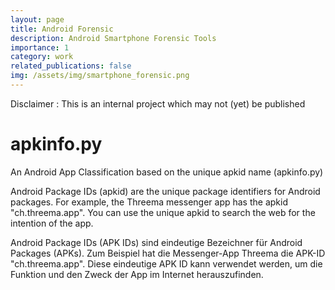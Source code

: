 ```yaml
---
layout: page
title: Android Forensic
description: Android Smartphone Forensic Tools
importance: 1
category: work
related_publications: false
img: /assets/img/smartphone_forensic.png
---
```


Disclaimer : This is an internal project which may not (yet) be published

# apkinfo.py
An Android App Classification based on the unique apkid name (apkinfo.py)

Android Package IDs (apkid) are the unique package identifiers for Android packages. 
For example, the Threema messenger app has the apkid "ch.threema.app".
You can use the unique apkid to search the web for the intention of the app.

Android Package IDs (APK IDs) sind eindeutige Bezeichner für Android Packages (APKs). 
Zum Beispiel hat die Messenger-App Threema die APK-ID "ch.threema.app".
Diese eindeutige APK ID kann verwendet werden, um die Funktion und den Zweck der App im Internet herauszufinden.
